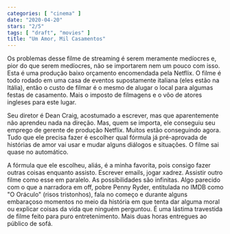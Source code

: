 ```yaml
---
categories: [ "cinema" ]
date: "2020-04-20"
stars: "2/5"
tags: [ "draft", "movies" ]
title: "Um Amor, Mil Casamentos"
---
```

Os problemas desse filme de streaming é serem meramente medíocres e, pior do que serem medíocres, não se importarem nem um pouco com isso. Esta é uma produção baixo orçamento encomendada pela Netflix. O filme é todo rodado em uma casa de eventos supostamente italiana (eles estão na Itália), então o custo de filmar é o mesmo de alugar o local para algumas festas de casamento. Mais o imposto de filmagens e o vôo de atores ingleses para este lugar.

Seu diretor é Dean Craig, acostumado a escrever, mas que aparentemente não aprendeu nada na direção. Mas, quem se importa, ele conseguiu seu emprego de gerente de produção Netflix. Muitos estão conseguindo agora. Tudo que ele precisa fazer é escolher qual fórmula já pré-aprovada de histórias de amor vai usar e mudar alguns diálogos e situações. O filme sai quase no automático.

A fórmula que ele escolheu, aliás, é a minha favorita, pois consigo fazer outras coisas enquanto assisto. Escrever emails, jogar xadrez. Assistir outro filme como esse em paralelo. As possibilidades são infinitas. Algo parecido com o que a narradora em off, pobre Penny Ryder, entitulada no IMDB como "O Oráculo" (risos tristonhos), fala no começo e durante alguns embaraçoso momentos no meio da história em que tenta dar alguma moral ou explicar coisas da vida que ninguém perguntou. É uma lástima travestida de filme feito para puro entretenimento. Mais duas horas entregues ao público de sofá.
